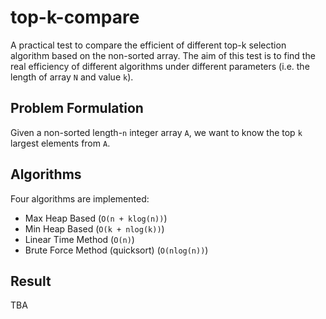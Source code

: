 # top-k-compare

A practical test to compare the efficient of different top-k selection algorithm based on the non-sorted array. 
The aim of this test is to find the real efficiency of different algorithms under different parameters (i.e. the length of array `N` and value `k`).

## Problem Formulation

Given a non-sorted length-`n` integer array `A`, we want to know the top `k` largest elements from `A`.

## Algorithms

Four algorithms are implemented:

- Max Heap Based (`O(n + klog(n))`)
- Min Heap Based (`O(k + nlog(k))`)
- Linear Time Method (`O(n)`)
- Brute Force Method (quicksort) (`O(nlog(n))`)

## Result

TBA
